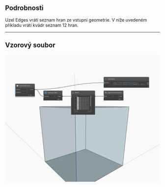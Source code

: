 ## Podrobnosti
Uzel Edges vrátí seznam hran ze vstupní geometrie. V níže uvedeném příkladu vrátí kvádr seznam 12 hran.
___
## Vzorový soubor

![Edges](./Autodesk.DesignScript.Geometry.Topology.Edges_img.jpg)

